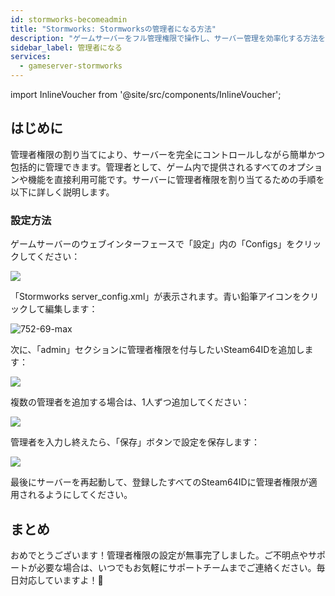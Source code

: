 ```yaml
---
id: stormworks-becomeadmin
title: "Stormworks: Stormworksの管理者になる方法"
description: "ゲームサーバーをフル管理権限で操作し、サーバー管理を効率化する方法をチェック → 今すぐ詳しく見る"
sidebar_label: 管理者になる
services:
  - gameserver-stormworks
---
```


import InlineVoucher from '@site/src/components/InlineVoucher';

## はじめに
管理者権限の割り当てにより、サーバーを完全にコントロールしながら簡単かつ包括的に管理できます。管理者として、ゲーム内で提供されるすべてのオプションや機能を直接利用可能です。サーバーに管理者権限を割り当てるための手順を以下に詳しく説明します。  
<InlineVoucher />

### 設定方法

ゲームサーバーのウェブインターフェースで「設定」内の「Configs」をクリックしてください：

![](https://screensaver01.zap-hosting.com/index.php/s/JgnbqrjwwZB7gsT/preview)

「Stormworks server_config.xml」が表示されます。青い鉛筆アイコンをクリックして編集します：

![752-69-max](https://screensaver01.zap-hosting.com/index.php/s/n7MdydSkB2CaBmW/preview)

次に、「admin」セクションに管理者権限を付与したいSteam64IDを追加します：

![](https://screensaver01.zap-hosting.com/index.php/s/jTbdLBEpTT7rasF/preview)

複数の管理者を追加する場合は、1人ずつ追加してください：

![](https://screensaver01.zap-hosting.com/index.php/s/EJts4nQ4JtfHQEQ/preview)

管理者を入力し終えたら、「保存」ボタンで設定を保存します：

![](https://screensaver01.zap-hosting.com/index.php/s/zYDPRazLsAAA3xr/preview)

最後にサーバーを再起動して、登録したすべてのSteam64IDに管理者権限が適用されるようにしてください。  


## まとめ

おめでとうございます！管理者権限の設定が無事完了しました。ご不明点やサポートが必要な場合は、いつでもお気軽にサポートチームまでご連絡ください。毎日対応していますよ！🙂

<InlineVoucher />